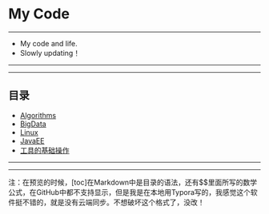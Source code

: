 # My Code

---
- My code and life.
- Slowly updating！
---

---
## 目录
- [Algorithms](https://github.com/330079598/MyCode/tree/master/Algorithms)
- [BigData](https://github.com/330079598/MyCode/tree/master/BigData)
- [Linux](https://github.com/330079598/MyCode/tree/master/Linux)
- [JavaEE](https://github.com/330079598/MyCode/tree/master/JavaWeb)
- [工具的基础操作](https://github.com/330079598/MyCode/tree/master/%E5%B7%A5%E5%85%B7%E7%9A%84%E5%9F%BA%E7%A1%80%E6%93%8D%E4%BD%9C)

  
---

---



注：在预览的时候，[toc]在Markdown中是目录的语法，还有$$里面所写的数学公式，在GitHub中都不支持显示，但是我是在本地用Typora写的，我感觉这个软件挺不错的，就是没有云端同步。不想破坏这个格式了，没改！